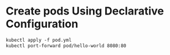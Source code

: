# Create pods Using Declarative Configuration
```dockerfile
kubectl apply -f pod.yml
kubectl port-forward pod/hello-world 8080:80
```